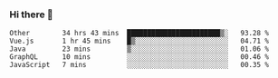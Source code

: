 ### Hi there 👋

<!--
**Hundeklemmen/Hundeklemmen** is a ✨ _special_ ✨ repository because its `README.md` (this file) appears on your GitHub profile.

Here are some ideas to get you started:

- 🔭 I’m currently working on ...
- 🌱 I’m currently learning ...
- 👯 I’m looking to collaborate on ...
- 🤔 I’m looking for help with ...
- 💬 Ask me about ...
- 📫 How to reach me: ...
- 😄 Pronouns: ...
- ⚡ Fun fact: ...
-->
<!--START_SECTION:waka-->
```text
Other        34 hrs 43 mins  ███████████████████████▒░   93.28 % 
Vue.js       1 hr 45 mins    █▒░░░░░░░░░░░░░░░░░░░░░░░   04.71 % 
Java         23 mins         ▒░░░░░░░░░░░░░░░░░░░░░░░░   01.06 % 
GraphQL      10 mins         ░░░░░░░░░░░░░░░░░░░░░░░░░   00.46 % 
JavaScript   7 mins          ░░░░░░░░░░░░░░░░░░░░░░░░░   00.35 % 
```
<!--END_SECTION:waka-->
